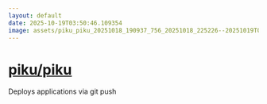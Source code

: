 ```yaml
---
layout: default
date: 2025-10-19T03:50:46.109354
image: assets/piku_piku_20251018_190937_756_20251018_225226--20251019T005227050--cropped.png
---
```


# [piku/piku](https://github.com/piku/piku/)

Deploys applications via git push

